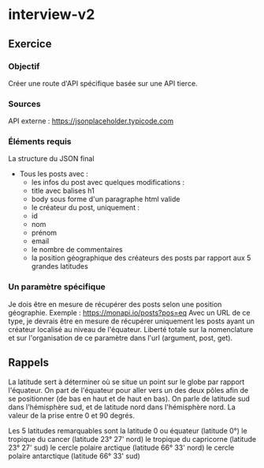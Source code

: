 # interview-v2

## Exercice

### Objectif

Créer une route d'API spécifique basée sur une API tierce.
 
### Sources

API externe : https://jsonplaceholder.typicode.com 
 
### Éléments requis
La structure du JSON final
- Tous les posts avec :
    - les infos du post avec quelques modifications :
   	 - title avec balises h1
   	 - body sous forme d'un paragraphe html valide
    - le créateur du post, uniquement :
   	 - id
   	 - nom
   	 - prénom
   	 - email
    - le nombre de commentaires
    - la position géographique des créateurs des posts par rapport aux 5 grandes latitudes
 
### Un paramètre spécifique

Je dois être en mesure de récupérer des posts selon une position géographie.
Exemple : https://monapi.io/posts?pos=eq
Avec un URL de ce type, je devrais être en mesure de récupérer uniquement les posts ayant un créateur localisé au niveau de l'équateur.
Liberté totale sur la nomenclature et sur l'organisation de ce paramètre dans l'url (argument, post, get). 

## Rappels

La latitude sert à déterminer où se situe un point sur le globe par rapport  l'équateur. On part de l'équateur pour aller vers un des deux pôles afin de se positionner (de bas en haut et de haut en bas). On parle de latitude sud dans l'hémisphère sud, et de latitude nord dans l'hémisphère nord. La valeur de la prise entre 0 et 90 degrés.
 
Les 5 latitudes remarquables sont
la latitude 0 ou équateur (latitude 0°)
le tropique du cancer (latitude 23° 27' nord)
le tropique du capricorne (latitude 23° 27' sud)
le cercle polaire arctique (latitude 66° 33' nord)
le cercle polaire antarctique (latitude 66° 33' sud)
